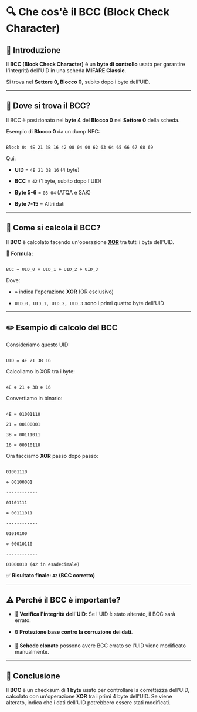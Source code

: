 # 🔍 Che cos'è il BCC (Block Check Character)

  

## 📌 Introduzione

Il **BCC (Block Check Character)** è un **byte di controllo** usato per garantire l'integrità dell'UID in una scheda **MIFARE Classic**.

Si trova nel **Settore 0, Blocco 0**, subito dopo i byte dell'UID.

  

---

  

## 📂 **Dove si trova il BCC?**

Il BCC è posizionato nel **byte 4** del **Blocco 0** nel **Settore 0** della scheda.

Esempio di **Blocco 0** da un dump NFC:

  

```

Block 0: 4E 21 3B 16 42 08 04 00 62 63 64 65 66 67 68 69

```

  

Qui:

-  **UID** = `4E 21 3B 16` (4 byte)

-  **BCC** = `42` (1 byte, subito dopo l'UID)

-  **Byte 5-6** = `08 04` (ATQA e SAK)

-  **Byte 7-15** = Altri dati

  

---

  

## 🔢 **Come si calcola il BCC?**

Il **BCC** è calcolato facendo un'operazione [**XOR**](https://github.com/Lotverp/Come-funzionano-le-Mifare-Classic-1K/blob/main/xor.md) tra tutti i byte dell'UID.

  

📌 **Formula:**

```

BCC = UID_0 ⊕ UID_1 ⊕ UID_2 ⊕ UID_3

```

Dove:

-  `⊕` indica l'operazione **XOR** (OR esclusivo)

-  `UID_0, UID_1, UID_2, UID_3` sono i primi quattro byte dell'UID

  

---

  

## ✏️ **Esempio di calcolo del BCC**

Consideriamo questo UID:

```

UID = 4E 21 3B 16

```

Calcoliamo lo XOR tra i byte:

```

4E ⊕ 21 ⊕ 3B ⊕ 16

```

Convertiamo in binario:

```

4E = 01001110

21 = 00100001

3B = 00111011

16 = 00010110

```

Ora facciamo **XOR** passo dopo passo:

```

01001110

⊕ 00100001

------------

01101111

⊕ 00111011

------------

01010100

⊕ 00010110

------------

01000010 (42 in esadecimale)

```

✅ **Risultato finale: `42` (BCC corretto)**

  

---

  

## ⚠️ **Perché il BCC è importante?**

- 🔄 **Verifica l'integrità dell'UID**: Se l'UID è stato alterato, il BCC sarà errato.

- 🔒 **Protezione base contro la corruzione dei dati**.

- 🚨 **Schede clonate** possono avere BCC errato se l'UID viene modificato manualmente.

  

---

  

## 🚀 **Conclusione**

Il **BCC** è un checksum di **1 byte** usato per controllare la correttezza dell'UID, calcolato con un'operazione **XOR** tra i primi 4 byte dell'UID. Se viene alterato, indica che i dati dell'UID potrebbero essere stati modificati.
